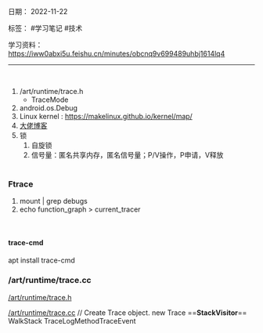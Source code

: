 日期： 2022-11-22

标签： #学习笔记 #技术

学习资料： 
https://iww0abxi5u.feishu.cn/minutes/obcnq9v699489uhbj1614lq4

---
<br>

1. /art/runtime/trace.h
	- TraceMode 
2. android.os.Debug
3. Linux kernel : https://makelinux.github.io/kernel/map/
4. [大佬博客](https://brendangregg.com/)
5. 锁
	1. 自旋锁
	2. 信号量：匿名共享内存，匿名信号量；P/V操作，P申请，V释放
<br><br>

### Ftrace
1. mount | grep debugs
2. echo function_graph > current_tracer
<br>

#### trace-cmd
apt install trace-cmd

### /art/runtime/trace.cc
[/art/runtime/trace.h](http://aospxref.com/android-11.0.0_r21/xref/art/runtime/trace.h)

[/art/runtime/trace.cc](http://aospxref.com/android-11.0.0_r21/xref/art/runtime/trace.cc)
// Create Trace object.
new Trace
==**StackVisitor**==
WalkStack
TraceLogMethodTraceEvent
